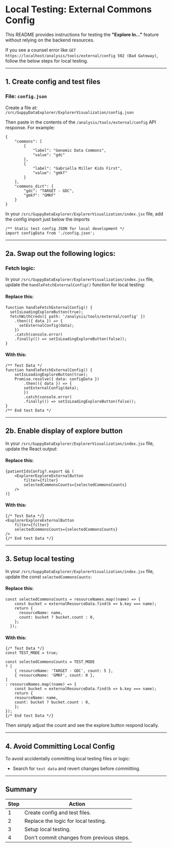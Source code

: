 # Local Testing: External Commons Config

This README provides instructions for testing the **"Explore In..."** feature without relying on the backend resources.

If you see a counsel error like `GET https://localhost/analysis/tools/external/config 502 (Bad Gateway)`, follow the below steps for local testing.

---

## 1. Create config and test files

### File: `config.json`

Create a file at: `/src/GuppyDataExplorer/ExplorerVisualization/config.json`

Then paste in the contents of the `/analysis/tools/external/config` API response. For example:

```
{
    "commons": [
        {
            "label": "Genomic Data Commons",
            "value": "gdc"
        },
        {
            "label": "Gabriella Miller Kids First",
            "value": "gmkf"
        }
    ],
    "commons_dict": {
        "gdc": "TARGET - GDC",
        "gmkf": "GMKF"
    }
}
```

In your `/src/GuppyDataExplorer/ExplorerVisualization/index.jsx` file, add the config import just below the imports

```
/** Static test config JSON for local development */
import configData from './config.json';
```

---

## 2a. Swap out the following logics:

### Fetch logic:

In your `/src/GuppyDataExplorer/ExplorerVisualization/index.jsx` file, update the `handleFetchExternalConfig()` function for local testing:

#### Replace this:

```
function handleFetchExternalConfig() {
  setIsLoadingExploreButton(true);
  fetchWithCreds({ path: '/analysis/tools/external/config' })
    .then(({ data }) => {
      setExternalConfig(data);
    })
    .catch(console.error)
    .finally(() => setIsLoadingExploreButton(false));
}
```

#### With this:

```
/** Test Data */
function handleFetchExternalConfig() {
    setIsLoadingExploreButton(true);
    Promise.resolve({ data: configData })
        .then(({ data }) => {
        setExternalConfig(data);
        })
        .catch(console.error)
        .finally(() => setIsLoadingExploreButton(false));
}
/** End test Data */
```

---

## 2b. Enable display  of explore button

In your `/src/GuppyDataExplorer/ExplorerVisualization/index.jsx` file, update the React output:

#### Replace this:

```
{patientIdsConfig?.export && (
    <ExplorerExploreExternalButton
        filter={filter}
        selectedCommonsCounts={selectedCommonsCounts}
    />
)}
```

#### With this:

```
{/* Test Data */}
<ExplorerExploreExternalButton
    filter={filter}
    selectedCommonsCounts={selectedCommonsCounts}
/>
{/* End test Data */}
```

---

## 3. Setup local testing

In your `/src/GuppyDataExplorer/ExplorerVisualization/index.jsx` file, update the const `selectedCommonsCounts`:

#### Replace this:
```
const selectedCommonsCounts = resourceNames.map((name) => {
    const bucket = externalResourceData.find(b => b.key === name);
    return {
      resourceName: name,
      count: bucket ? bucket.count : 0,
    };
  });
```

#### With this:
```
{/* Test Data */}
const TEST_MODE = true;

const selectedCommonsCounts = TEST_MODE
? [
    { resourceName: 'TARGET - GDC', count: 5 },
    { resourceName: 'GMKF', count: 0 },
]
: resourceNames.map((name) => {
    const bucket = externalResourceData.find(b => b.key === name);
    return {
    resourceName: name,
    count: bucket ? bucket.count : 0,
    };
});
{/* End test Data */}
```

Then simply adjust the count and see the explore button respond locally.

---

## 4. Avoid Committing Local Config

To avoid accidentally committing local testing files or logic:

* Search for `test data` and revert changes before committing.

---

## Summary

| Step | Action                                         |
| ---- | ---------------------------------------------- |
| 1    | Create config and test files.                  |
| 2    | Replace the logic for local testing.           |
| 3    | Setup local testing.                           |
| 4    | Don't commit changes from previous steps.      |
